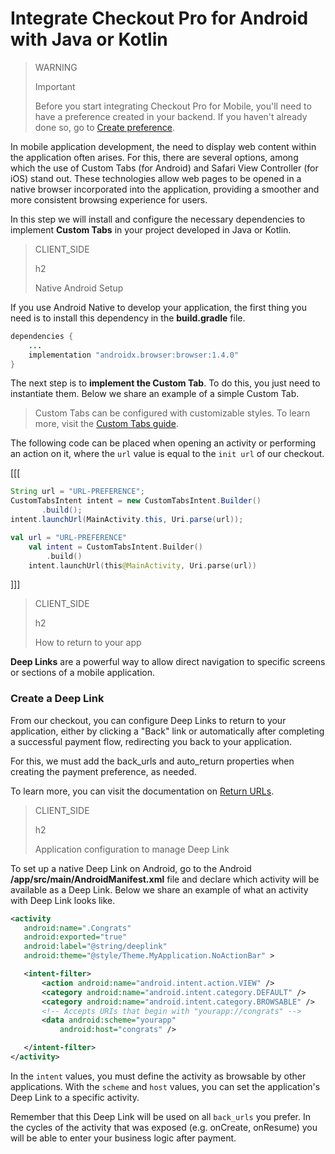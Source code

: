 # Integrate Checkout Pro for Android with Java or Kotlin

> WARNING
>
> Important
>
> Before you start integrating Checkout Pro for Mobile, you'll need to have a preference created in your backend. If you haven't already done so, go to [Create preference](/developers/en/docs/checkout-pro/integrate-preferences).

In mobile application development, the need to display web content within the application often arises. For this, there are several options, among which the use of Custom Tabs (for Android) and Safari View Controller (for iOS) stand out. These technologies allow web pages to be opened in a native browser incorporated into the application, providing a smoother and more consistent browsing experience for users.

In this step we will install and configure the necessary dependencies to implement **Custom Tabs** in your project developed in Java or Kotlin.

> CLIENT_SIDE
>
> h2
>
> Native Android Setup

If you use Android Native to develop your application, the first thing you need is to install this dependency in the **build.gradle** file.

```Java
dependencies {
    ...
    implementation "androidx.browser:browser:1.4.0"
}
```


The next step is to **implement the Custom Tab**. To do this, you just need to instantiate them. Below we share an example of a simple Custom Tab.

> Custom Tabs can be configured with customizable styles. To learn more, visit the [Custom Tabs guide](https://developer.chrome.com/docs/android/custom-tabs/guide-get-started/).


The following code can be placed when opening an activity or performing an action on it, where the `url` value is equal to the `init url` of our checkout.

[[[
```Java
String url = "URL-PREFERENCE";
CustomTabsIntent intent = new CustomTabsIntent.Builder()
       .build();
intent.launchUrl(MainActivity.this, Uri.parse(url));
```
```Kotlin
val url = "URL-PREFERENCE"
    val intent = CustomTabsIntent.Builder()
        .build()
    intent.launchUrl(this@MainActivity, Uri.parse(url))
```
]]]

> CLIENT_SIDE
>
> h2
>
> How to return to your app

**Deep Links** are a powerful way to allow direct navigation to specific screens or sections of a mobile application.

### Create a Deep Link

From our checkout, you can configure Deep Links to return to your application, either by clicking a "Back" link or automatically after completing a successful payment flow, redirecting you back to your application.

For this, we must add the back_urls and auto_return properties when creating the payment preference, as needed.

To learn more, you can visit the documentation on [Return URLs](/developers/es/docs/checkout-pro/checkout-customization/user-interface/redirection).

> CLIENT_SIDE
>
> h2
>
> Application configuration to manage Deep Link

To set up a native Deep Link on Android, go to the Android **/app/src/main/AndroidManifest.xml** file and declare which activity will be available as a Deep Link. Below we share an example of what an activity with Deep Link looks like.

```AndroidManifest.xml
<activity
   android:name=".Congrats"
   android:exported="true"
   android:label="@string/deeplink"
   android:theme="@style/Theme.MyApplication.NoActionBar" >

   <intent-filter>
       <action android:name="android.intent.action.VIEW" />
       <category android:name="android.intent.category.DEFAULT" />
       <category android:name="android.intent.category.BROWSABLE" />
       <!-- Accepts URIs that begin with "yourapp://congrats" -->
       <data android:scheme="yourapp"
           android:host="congrats" />

   </intent-filter>
</activity>
```

In the `intent` values, you must define the activity as browsable by other applications. With the `scheme` and `host` values, you can set the application's Deep Link to a specific activity.

Remember that this Deep Link will be used on all `back_urls` you prefer. In the cycles of the activity that was exposed (e.g. onCreate, onResume) you will be able to enter your business logic after payment.